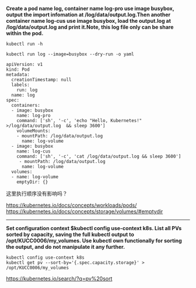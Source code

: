 **Create a pod name log, container name log-pro use image busybox, output the import infomation at /log/data/output.log.Then another container name log-cus use image busybox, load the output.log at /log/data/output.log and print it.Note, this log file only can be share within the pod.**

```
kubectl run -h

kubectl run log --image=busybox --dry-run -o yaml

apiVersion: v1
kind: Pod
metadata:
  creationTimestamp: null
  labels:
    run: log
  name: log
spec:
  containers:
  - image: busybox
    name: log-pro
    command: ['sh', '-c', 'echo "Hello, Kubernetes!" >/log/data/output.log  && sleep 3600']
    volumeMounts:
    - mountPath: /log/data/output.log
      name: log-volume
  - image: busybox
    name: log-cus
    command: ['sh', '-c', 'cat /log/data/output.log && sleep 3600']
     - mountPath: /log/data/output.log
      name: log-volume
  volumes:
  - name: log-volume
    emptyDir: {}
```

这里执行顺序没有影响吗？

https://kubernetes.io/docs/concepts/workloads/pods/
https://kubernetes.io/docs/concepts/storage/volumes/#emptydir

---

**Set configuration context $kubectl config use-context k8s. List all PVs sorted by capacity, saving the full kubectl output to /opt/KUCC0006/my_volumes. Use kubectl own functionally for sorting the output, and do not manipulate it any further.**

```
kubectl config use-context k8s
kubectl get pv --sort-by='{.spec.capacity.storage}' > /opt/KUCC0006/my_volumes
```

https://kubernetes.io/search/?q=pv%20sort